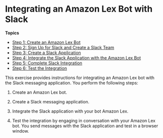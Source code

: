 # Integrating an Amazon Lex Bot with Slack<a name="slack-bot-association"></a>

**Topics**
+ [Step 1: Create an Amazon Lex Bot](slack-bot-assoc-create-bot.md)
+ [Step 2: Sign Up for Slack and Create a Slack Team](slack-bot-assoc-create-team.md)
+ [Step 3: Create a Slack Application](slack-bot-assoc-create-app.md)
+ [Step 4: Integrate the Slack Application with the Amazon Lex Bot](slack-bot-assoc-create-assoc.md)
+ [Step 5: Complete Slack Integration](slack-bot-back-in-slack-console.md)
+ [Step 6: Test the Integration](slack-bot-test.md)

This exercise provides instructions for integrating an Amazon Lex bot with the Slack messaging application\. You perform the following steps:

1. Create an Amazon Lex bot\.

1. Create a Slack messaging application\. 

1. Integrate the Slack application with your bot Amazon Lex\.

1. Test the integration by engaging in conversation with your Amazon Lex bot\. You send messages with the Slack application and test in a browser window\.